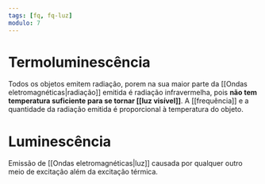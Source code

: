 ```yaml
---
tags: [fq, fq-luz]
modulo: 7
---
```


# Termoluminescência

Todos os objetos emitem radiação, porem na sua maior parte da [[Ondas eletromagnéticas|radiação]] emitida é radiação infravermelha, pois **não tem temperatura suficiente para se tornar [[luz visível]]**.
A [[frequência]] e a quantidade da radiação emitida é proporcional à temperatura do objeto.

# Luminescência

Emissão de [[Ondas eletromagnéticas|luz]] causada por qualquer outro meio de excitação além da excitação térmica.
